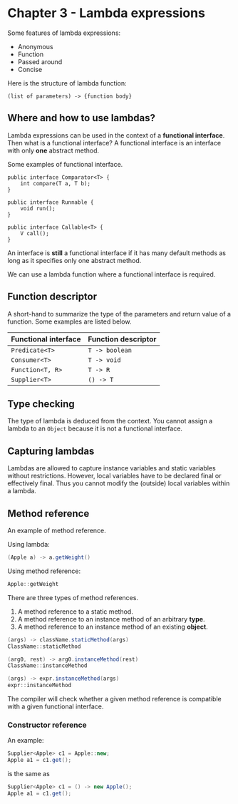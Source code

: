# Chapter 3 - Lambda expressions

Some features of lambda expressions:
- Anonymous
- Function
- Passed around
- Concise

Here is the structure of lambda function:
```
(list of parameters) -> {function body}
```

## Where and how to use lambdas?

Lambda expressions can be used in the context of a **functional interface**.
Then what is a functional interface? A functional interface is an interface
with only **one** abstract method.

Some examples of functional interface.
```
public interface Comparator<T> {
    int compare(T a, T b);
}

public interface Runnable {
    void run();
}

public interface Callable<T> {
    V call();
}
```

An interface is **still** a functional interface if it has many default methods
as long as it specifies only one abstract method.

We can use a lambda function where a functional interface is required.


## Function descriptor

A short-hand to summarize the type of the parameters and return value of 
a function. Some examples are listed below.

Functional interface | Function descriptor
---------------------|--------------------
`Predicate<T>`       | `T -> boolean`
`Consumer<T>`        | `T -> void`
`Function<T, R>`     | `T -> R`
`Supplier<T>`        | `() -> T`

## Type checking

The type of lambda is deduced from the context. You cannot assign a 
lambda to an `Object` because it is not a functional interface.

## Capturing lambdas

Lambdas are allowed to capture instance variables and static variables 
without restrictions. However, local variables have to be declared final or 
effectively final. Thus you cannot modify the (outside) local variables within a
lambda.

## Method reference

An example of method reference.

Using lambda:

```Java
(Apple a) -> a.getWeight()
```

Using method reference:

```Java
Apple::getWeight
```

There are three types of method references.

1. A method reference to a static method.
2. A method reference to an instance method of an arbitrary **type**.
3. A method reference to an instance method of an existing **object**.

```Java
(args) -> className.staticMethod(args)
ClassName::staticMethod

(arg0, rest) -> arg0.instanceMethod(rest)
ClassName::instanceMethod

(args) -> expr.instanceMethod(args)
expr::instanceMethod
```

The compiler will check whether a given method reference is compatible with a given functional interface.

### Constructor reference

An example: 

```Java
Supplier<Apple> c1 = Apple::new;
Apple a1 = c1.get();
```

is the same as

```Java
Supplier<Apple> c1 = () -> new Apple();
Apple a1 = c1.get();
```






